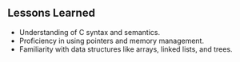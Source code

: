 ## Lessons Learned
- Understanding of C syntax and semantics.
- Proficiency in using pointers and memory management.
- Familiarity with data structures like arrays, linked lists, and trees.


